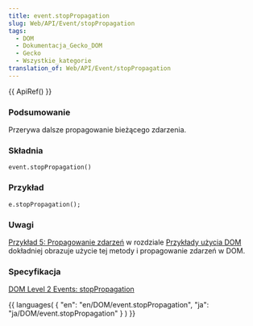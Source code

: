 ```yaml
---
title: event.stopPropagation
slug: Web/API/Event/stopPropagation
tags:
  - DOM
  - Dokumentacja_Gecko_DOM
  - Gecko
  - Wszystkie_kategorie
translation_of: Web/API/Event/stopPropagation
---
```

{{ ApiRef() }}

### Podsumowanie

Przerywa dalsze propagowanie bieżącego zdarzenia.

### Składnia

    event.stopPropagation()

### Przykład

    e.stopPropagation();

### Uwagi

[Przykład 5: Propagowanie zdarzeń](pl/Dokumentacja_Gecko_DOM/Przyk%c5%82ady_u%c5%bcycia_DOM) w rozdziale [Przykłady użycia DOM](pl/Dokumentacja_Gecko_DOM/Przyk%c5%82ady_u%c5%bcycia_DOM) dokładniej obrazuje użycie tej metody i propagowanie zdarzeń w DOM.

### Specyfikacja

[DOM Level 2 Events: stopPropagation](http://www.w3.org/TR/DOM-Level-2-Events/events.html#Events-Event-stopPropagation)



{{ languages( { "en": "en/DOM/event.stopPropagation", "ja": "ja/DOM/event.stopPropagation" } ) }}
